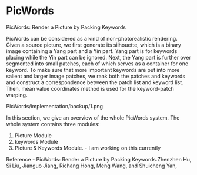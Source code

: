 # PicWords

PicWords: Render a Picture by Packing Keywords

  PicWords can be considered as a kind of non-photorealistic rendering. Given a source picture, we first generate 
its silhouette, which is a binary image containing a Yang part and a Yin part. Yang part is for keywords placing while 
the Yin part can be ignored. Next, the Yang part is further over segmented into small patches, each of which serves as 
a container for one keyword. To make sure that more important keywords are put into more salient and larger image patches, 
we rank both the patches and keywords and construct a correspondence between the patch list and keyword list. Then, mean 
value coordinates method is used for the keyword-patch warping.

PicWords/implementation/backup/1.png

In this section, we give an overview of the whole PicWords system. The whole system contains three modules: 
1) Picture Module  
2) keywords Module 
3) Picture & Keywords Module. - I am working on this currently

Reference - PicWords: Render a Picture by Packing Keywords.Zhenzhen Hu, Si Liu, Jianguo Jiang, Richang Hong, Meng Wang, and 
  Shuicheng Yan, 
